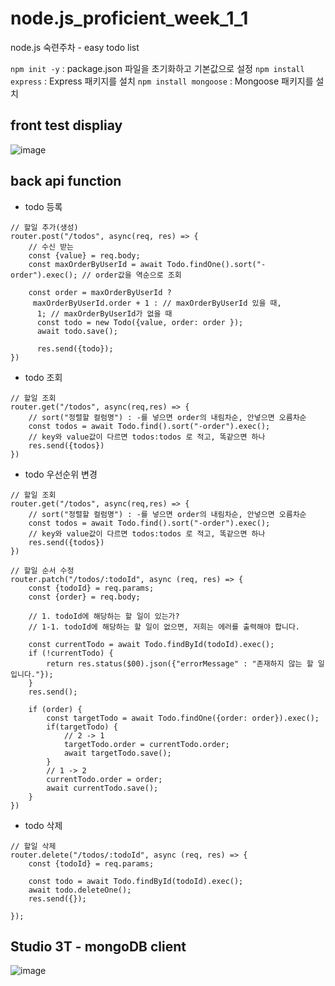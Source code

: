 # node.js_proficient_week_1_1
node.js 숙련주차 - easy todo list

``` npm init -y ``` : package.json 파일을 초기화하고 기본값으로 설정
``` npm install express ``` : Express 패키지를 설치
``` npm install mongoose ``` :  Mongoose 패키지를 설치

## front test displiay
  
  ![image](https://github.com/codesejin/node.js_proficient_week_1_1/assets/101460733/69938ca5-44d8-4270-954f-3f37740f3120)

## back api function
-  todo 등록
```
// 할일 추가(생성)
router.post("/todos", async(req, res) => {
    // 수신 받는 
    const {value} = req.body;
    const maxOrderByUserId = await Todo.findOne().sort("-order").exec(); // order값을 역순으로 조회

    const order = maxOrderByUserId ?
     maxOrderByUserId.order + 1 : // maxOrderByUserId 있을 때,
      1; // maxOrderByUserId가 없을 때
      const todo = new Todo({value, order: order });
      await todo.save();

      res.send({todo});
})
```
-  todo 조회

```
// 할일 조회
router.get("/todos", async(req,res) => {
    // sort("정렬할 컬럼명") : -를 넣으면 order의 내림차순, 안넣으면 오름차순
    const todos = await Todo.find().sort("-order").exec();
    // key와 value값이 다르면 todos:todos 로 적고, 똑같으면 하나
    res.send({todos})
})
```
-  todo 우선순위 변경

```
// 할일 조회
router.get("/todos", async(req,res) => {
    // sort("정렬할 컬럼명") : -를 넣으면 order의 내림차순, 안넣으면 오름차순
    const todos = await Todo.find().sort("-order").exec();
    // key와 value값이 다르면 todos:todos 로 적고, 똑같으면 하나
    res.send({todos})
})

// 할일 순서 수정
router.patch("/todos/:todoId", async (req, res) => {
    const {todoId} = req.params;
    const {order} = req.body;

    // 1. todoId에 해당하는 할 일이 있는가?
    // 1-1. todoId에 해당하는 할 일이 없으면, 저희는 에러를 출력해야 합니다.

    const currentTodo = await Todo.findById(todoId).exec();
    if (!currentTodo) {
        return res.status($00).json({"errorMessage" : "존재하지 않는 할 일 입니다."});
    }
    res.send();

    if (order) {
        const targetTodo = await Todo.findOne({order: order}).exec();
        if(targetTodo) {
            // 2 -> 1
            targetTodo.order = currentTodo.order;
            await targetTodo.save();
        }
        // 1 -> 2
        currentTodo.order = order;
        await currentTodo.save();
    }
})

```
-  todo 삭제

```
// 할일 삭제
router.delete("/todos/:todoId", async (req, res) => {
    const {todoId} = req.params;
    
    const todo = await Todo.findById(todoId).exec();
    await todo.deleteOne();
    res.send({});

});
```

## Studio 3T - mongoDB client
![image](https://github.com/codesejin/node.js_proficient_week_1_1/assets/101460733/db48a359-4801-46f8-a6a2-ab33434f3a61)

